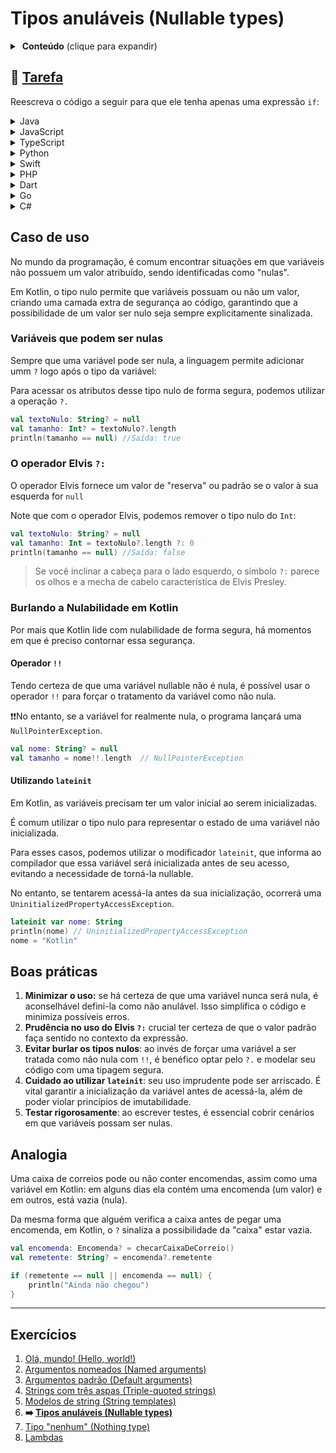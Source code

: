 # Tipos anuláveis (Nullable types)

<details>
<summary>&nbsp;<b>Conteúdo</b> (clique para expandir)</summary>

<p></p>

<!-- TOC -->
* [Tipos anuláveis (Nullable types)](#tipos-anuláveis-nullable-types)
  * [🔗 Tarefa](#-tarefa)
  * [Caso de uso](#caso-de-uso)
    * [Variáveis que podem ser nulas](#variáveis-que-podem-ser-nulas)
    * [O operador Elvis `?:`](#o-operador-elvis-)
    * [Burlando a Nulabilidade em Kotlin](#burlando-a-nulabilidade-em-kotlin)
      * [Operador `!!`](#operador-)
      * [Utilizando `lateinit`](#utilizando-lateinit)
  * [Boas práticas](#boas-práticas)
  * [Analogia](#analogia)
  * [Exercícios](#exercícios)
<!-- TOC -->

</details>

## 🔗 [Tarefa](https://play.kotlinlang.org/koans/Introduction/Nullable%20types/Task.kt)

Reescreva o código a seguir para que ele tenha apenas uma expressão `if`:
<details>
  <summary>Java</summary>

```java
package main

import org.jetbrains.annotations.NotNull;
import org.jetbrains.annotations.Nullable;

public void sendMessageToClient(
@Nullable Client client,
@Nullable String message,
@NotNull Mailer mailer
        ){
        if(client==null||message==null)return;

        PersonalInfoJava personalInfo=client.getPersonalInfo();
        if(personalInfo==null)return;

        String email=personalInfo.getEmail();
        if(email==null)return;

        mailer.sendMessage(email,message);
        }
```

</details>
<details>
  <summary>JavaScript</summary>

```javascript
function sendMessageToClient(client, message, mailer) {
    if (client === null || message === null) return;

    const personalInfo = client.getPersonalInfo();
    if (personalInfo === null) return;

    const email = personalInfo.getEmail();
    if (email === null) return;

    mailer.sendMessage(email, message);
}
```

</details>

<details>
  <summary>TypeScript</summary>

```typescript
interface Client {
    getPersonalInfo: () => PersonalInfo | null;
}

interface PersonalInfo {
    getEmail: () => string | null;
}

interface Mailer {
    sendMessage: (email: string, message: string) => void;
}

function sendMessageToClient(client: Client | null, message: string | null, mailer: Mailer): void {
    if (client === null || message === null) return;

    const personalInfo: PersonalInfo | null = client.getPersonalInfo();
    if (personalInfo === null) return;

    const email: string | null = personalInfo.getEmail();
    if (email === null) return;

    mailer.sendMessage(email, message);
}
```

</details>

<details>
  <summary>Python</summary>

```python
def send_message_to_client(client, message, mailer):
    if client is None or message is None:
        return

    personal_info = client.get_personal_info()
    if personal_info is None:
        return

    email = personal_info.get_email()
    if email is None:
        return

    mailer.send_message(email, message)
```

</details>

<details>
  <summary>Swift</summary>

```swift
func sendMessageToClient(client: Client?, message: String?, mailer: Mailer) {
    guard let client = client, let message = message else { return }

    guard let personalInfo = client.getPersonalInfo() else { return }

    guard let email = personalInfo.getEmail() else { return }

    mailer.sendMessage(email: email, message: message)
}
```

</details>

<details>
  <summary>PHP</summary>

```injectablephp
<?php

function sendMessageToClient($client, $message, $mailer) {
    if($client === null || $message === null) {
        return;
    }

    $personalInfo = $client->getPersonalInfo();
    if($personalInfo === null) {
        return;
    }

    $email = $personalInfo->getEmail();
    if($email === null) {
        return;
    }

    $mailer->sendMessage($email, $message);
}
?>
```

</details>

<details>
  <summary>Dart</summary>

```dart
void sendMessageToClient(Client client, String message, Mailer mailer) {
  if (client == null || message == null) return;

  PersonalInfo personalInfo = client.getPersonalInfo();
  if (personalInfo == null) return;

  String email = personalInfo.getEmail();
  if (email == null) return;

  mailer.sendMessage(email, message);
}
```

</details>

<details>
  <summary>Go</summary>

```go
package main

func sendMessageToClient(client *Client, message string, mailer *Mailer) {
	if client == nil || message == "" {
		return
	}

	personalInfo := client.getPersonalInfo()
	if personalInfo == nil {
		return
	}

	email := personalInfo.getEmail()
	if email == "" {
		return
	}

	mailer.sendMessage(email, message)
}

type Client struct {
	personalInfo *PersonalInfo
}

func (c *Client) getPersonalInfo() *PersonalInfo {
	return c.personalInfo
}

type PersonalInfo struct {
	email string
}

func (pi *PersonalInfo) getEmail() string {
	return pi.email
}

type Mailer struct{}

func (m *Mailer) sendMessage(email string, message string) {
	// lógica de envio de mensagem
}

```

</details>

<details>
  <summary>C#</summary>

```csharp
public void SendMessageToClient(
    Client client,
    string message,
    Mailer mailer
){
    if(client==null || message==null) return;
    
    PersonalInfo personalInfo=client.GetPersonalInfo();
    if(personalInfo==null) return;
    
    string email=personalInfo.Email; 
    if(email==null) return;
    
    mailer.SendMessage(email, message);
}
```

</details>

## Caso de uso

No mundo da programação, é comum encontrar situações em que variáveis não possuem um valor atribuído, sendo identificadas como "nulas".

Em Kotlin, o tipo nulo permite que variáveis possuam ou não um valor, criando uma camada extra de segurança ao código, garantindo que a
possibilidade de um valor ser nulo seja sempre explicitamente sinalizada.

### Variáveis que podem ser nulas

Sempre que uma variável pode ser nula, a linguagem permite adicionar umm `?` logo após o tipo da variável:

Para acessar os atributos desse tipo nulo de forma segura, podemos utilizar a operação `?.`

```kotlin
val textoNulo: String? = null
val tamanho: Int? = textoNulo?.length
println(tamanho == null) //Saída: true
```

### O operador Elvis `?:`

O operador Elvis fornece um valor de "reserva" ou padrão se o valor à sua esquerda for `null`

Note que com o operador Elvis, podemos remover o tipo nulo do `Int`:

```kotlin
val textoNulo: String? = null
val tamanho: Int = textoNulo?.length ?: 0
println(tamanho == null) //Saída: false
```

> Se você inclinar a cabeça para o lado esquerdo, o símbolo `?:` parece os olhos e a mecha de cabelo característica de Elvis Presley.

### Burlando a Nulabilidade em Kotlin

Por mais que Kotlin lide com nulabilidade de forma segura, há momentos em que é preciso contornar essa segurança.

#### Operador `!!`

Tendo certeza de que uma variável nullable não é nula, é possível usar o operador `!!` para forçar o tratamento da variável como não
nula. 

❗❗️No entanto, se a variável for realmente nula, o programa lançará uma `NullPointerException`.

```kotlin
val nome: String? = null
val tamanho = nome!!.length  // NullPointerException
```

#### Utilizando `lateinit`
Em Kotlin, as variáveis precisam ter um valor inicial ao serem inicializadas.

É comum utilizar o tipo nulo para representar o estado de uma variável não inicializada.

Para esses casos, podemos utilizar o modificador `lateinit`, que informa ao compilador que essa variável
será inicializada antes de seu acesso, evitando a necessidade de torná-la nullable.

No entanto, se tentarem acessá-la antes da sua inicialização, ocorrerá uma `UninitializedPropertyAccessException`.

```kotlin
lateinit var nome: String
println(nome) // UninitializedPropertyAccessException
nome = "Kotlin"
```

## Boas práticas

1. **Minimizar o uso:** se há certeza de que uma variável nunca será nula, é aconselhável defini-la como não anulável. Isso
   simplifica o código e minimiza possíveis erros.
2. **Prudência no uso do Elvis `?:`**  crucial ter certeza de que o valor padrão faça sentido no contexto da expressão.
3. **Evitar burlar os tipos nulos**: ao invés de forçar uma variável a ser tratada como não nula com `!!`, é benéfico optar pelo `?.` e
   modelar seu código com uma tipagem segura.
4. **Cuidado ao utilizar `lateinit`**: seu uso imprudente pode ser arriscado. É vital garantir a inicialização da variável antes de
   acessá-la, além de poder violar princípios de imutabilidade.
5. **Testar rigorosamente**: ao escrever testes, é essencial cobrir cenários em que variáveis possam ser nulas. 

## Analogia

Uma caixa de correios pode ou não conter encomendas, assim como uma variável em Kotlin: em alguns dias ela contém uma encomenda (um valor) e
em outros, está vazia (nula).

Da mesma forma que alguém verifica a caixa antes de pegar uma encomenda, em Kotlin, o `?` sinaliza a possibilidade da "caixa" estar vazia.

```kotlin
val encomenda: Encomenda? = checarCaixaDeCorreio()
val remetente: String? = encomenda?.remetente

if (remetente == null || encomenda == null) {
    println("Ainda não chegou")
}
```

---

## Exercícios

1. [Olá, mundo! (Hello, world!)](https://github.com/rsicarelli/kotlin-koans-edu-br/blob/main/koans/src/commonMain/kotlin/com/rsicarelli/koansbr/introduction/helloWorld/README.md)
2. [Argumentos nomeados (Named arguments)](https://github.com/rsicarelli/kotlin-koans-edu-br/blob/main/koans/src/commonMain/kotlin/com/rsicarelli/koansbr/introduction/namedArguments/README.md)
3. [Argumentos padrão (Default arguments)](https://github.com/rsicarelli/kotlin-koans-edu-br/blob/main/koans/src/commonMain/kotlin/com/rsicarelli/koansbr/introduction/defaultArguments/README.md)
4. [Strings com três aspas (Triple-quoted strings)](https://github.com/rsicarelli/kotlin-koans-edu-br/blob/main/koans/src/commonMain/kotlin/com/rsicarelli/koansbr/introduction/tripleQuotedStrings/README.md)
5. [Modelos de string (String templates)](https://github.com/rsicarelli/kotlin-koans-edu-br/blob/main/koans/src/commonMain/kotlin/com/rsicarelli/koansbr/introduction/stringTemplates/README.md)
6. **➡️ [Tipos anuláveis (Nullable types)](
   https://github.com/rsicarelli/kotlin-koans-edu-br/blob/main/koans/src/commonMain/kotlin/com/rsicarelli/koansbr/introduction/nullableTypes/README.md
   )**
7. [Tipo "nenhum" (Nothing type)](https://github.com/rsicarelli/kotlin-koans-edu-br/blob/main/koans/src/commonMain/kotlin/com/rsicarelli/koansbr/introduction/nothingType/README.md)
8. [Lambdas](https://github.com/rsicarelli/kotlin-koans-edu-br/blob/main/koans/src/commonMain/kotlin/com/rsicarelli/koansbr/introduction/lambdas/README.md)
